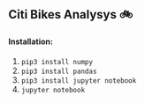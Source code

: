 ## Citi Bikes Analysys 🚲

#### Installation:
1. `pip3 install numpy`
2. `pip3 install pandas`
3. `pip3 install jupyter notebook`
4. `jupyter notebook`

